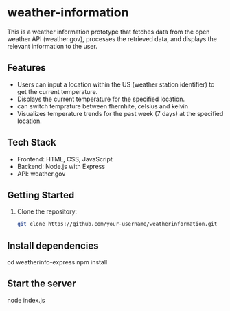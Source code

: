 # weather-information

This is a  weather information prototype that fetches data from the open weather API (weather.gov), processes the retrieved data, and displays the relevant information to the user.

## Features
- Users can input a location within the US (weather station identifier) to get the current temperature.
- Displays the current temperature for the specified location.
- can switch temprature between fhernhite, celsius and kelvin
- Visualizes temperature trends for the past week (7 days) at the specified location.

## Tech Stack
- Frontend: HTML, CSS, JavaScript
- Backend: Node.js with Express
- API: weather.gov

## Getting Started
1. Clone the repository:
   ```bash
   git clone https://github.com/your-username/weatherinformation.git

## Install dependencies
cd weatherinfo-express
npm install

## Start the server

node index.js
